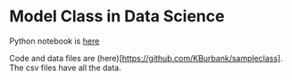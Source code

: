 # Model Class in Data Science

Python notebook is [here](https://colab.research.google.com/drive/18b7YVf0YRQb7QLSn2x99YNC_S-roV3ab#scrollTo=NVzeld1y_yqA)

Code and data files are (here)[https://github.com/KBurbank/sampleclass]. The csv files have all the data.
